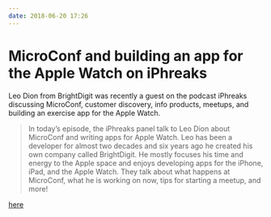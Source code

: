 ```yaml
---
date: 2018-06-20 17:26
---
```

# MicroConf and building an app for the Apple Watch on iPhreaks


Leo Dion from BrightDigit was recently a guest on the podcast iPhreaks discussing MicroConf, customer discovery, info products, meetups, and building an exercise app for the Apple Watch.



> In today’s episode, the iPhreaks panel talk to Leo Dion about MicroConf and writing apps for Apple Watch. Leo has been a developer for almost two decades and six years ago he created his own company called BrightDigit. He mostly focuses his time and energy to the Apple space and enjoys developing apps for the iPhone, iPad, and the Apple Watch. They talk about what happens at MicroConf, what he is working on now, tips for starting a meetup, and more!

[here](https://devchat.tv/iphreaks/ips-244-microconf-writing-health-apps-for-apple-watch)